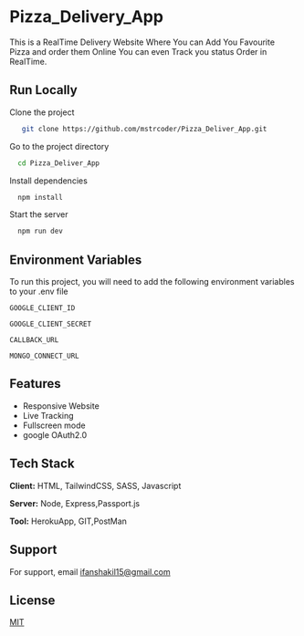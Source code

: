 
# Pizza_Delivery_App

This is a RealTime Delivery Website Where You can Add You Favourite Pizza and order them Online
You can even Track you status Order in RealTime.


## Run Locally

Clone the project

```bash
   git clone https://github.com/mstrcoder/Pizza_Deliver_App.git
```

Go to the project directory

```bash
  cd Pizza_Deliver_App
```

Install dependencies

```bash
  npm install
```

Start the server

```bash
  npm run dev
```

  
## Environment Variables

To run this project, you will need to add the following environment variables to your .env file

`GOOGLE_CLIENT_ID`

`GOOGLE_CLIENT_SECRET`

`CALLBACK_URL`

`MONGO_CONNECT_URL`

  
## Features

- Responsive Website
- Live Tracking
- Fullscreen mode
- google OAuth2.0

  
## Tech Stack

**Client:** HTML, TailwindCSS, SASS, Javascript

**Server:** Node, Express,Passport.js

**Tool:** HerokuApp, GIT,PostMan
## Support

For support, email ifanshakil15@gmail.com 

  
## License

[MIT](https://choosealicense.com/licenses/mit/)

  
